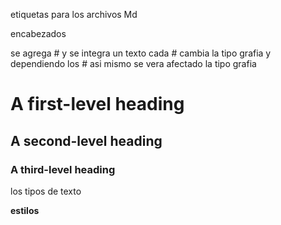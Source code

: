 etiquetas  para los archivos Md

 encabezados 

se agrega # y se integra un texto
cada # cambia la tipo grafia y 
dependiendo los # asi mismo se vera 
afectado la tipo grafia

# A first-level heading
## A second-level heading
### A third-level heading

los tipos de texto

**estilos** 


